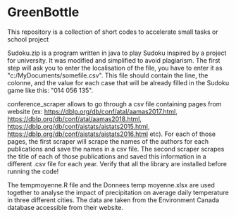 # GreenBottle
This repository is a collection of short codes to accelerate small tasks or school project

Sudoku.zip is a program written in java to play Sudoku inspired by a project for university. It was modified and simplified to avoid plagiarism. The first step will ask you to enter the localisation of the file, you have to enter it as "c:/MyDocuments/somefile.csv". This file should contain the line, the colonne, and the value for each case that will be already filled in the Sudoku game like this: "014 056 135".

conference_scraper allows to go through a csv file containing pages from website (ex: https://dblp.org/db/conf/atal/aamas2017.html, https://dblp.org/db/conf/atal/aamas2018.html, https://dblp.org/db/conf/aistats/aistats2015.html, https://dblp.org/db/conf/aistats/aistats2016.html etc). For each of those pages, the first scraper will scrape the names of the authors for each publications and save the names in a csv file. The second scraper scrapes the title of each of those publications and saved this information in a different .csv file for each year.
Verify that all the library are installed before running the code!

The tempmoyenne.R file and the Donnees temp moyenne.xlsx are used together to analyse the impact of precipitation on average daily temperature in three different cities. The data are taken from the Environment Canada database accessible from their website.
